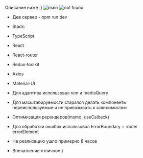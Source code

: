 Описание ниже :)
![main](https://github.com/AndrewVLG/currencies-academic-terms/assets/114805157/6b25ff62-e297-4fa6-bb3a-745293f324f4)
![not found](https://github.com/AndrewVLG/currencies-academic-terms/assets/114805157/7e9f9294-7990-43f8-867a-0b04ec31315a)

- Дев сервер - npm run dev
- Stack:
- TypeScript
- React
- React-router
- Redux-toolkit
- Axios
- Material-UI

- Для адаптива использовал rem и mediaQuery
- Для масштабируемости старался делать компоненты переиспользуемые и не привязывать к зависимостям
- Оптимизация ререндеров(memo, useCalback)
- Для обработки ошибок использовал ErrorBoundary + router errorElement
- На реализацию ушло примерно 8 часов
- Впечатление отличное:)
